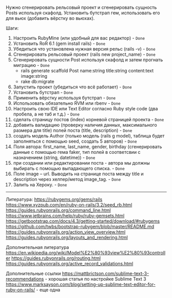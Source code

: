 Нужно сгенерировать рельсовый проект и сгенерировать сущность Posts используя скафолд.
Установить бутстрап гем, использовать его для вьюх (добавить вёрстку во вьюхах).

Шаги:
1) Настроить RubyMine (или удобный для вас редактор) - `Done`
2) Установить RoR 6.1 (gem install rails) - `Done`
3) Убедиться что установлена нужная версия рельс (rails -v) - `Done`
4) Сгенерировать рельсовый проект (rails new project_name) - `Done`
5) Сгенерировать сущности Post используя скафолд и затем прогнать миграцию - `Done`
     - rails generate scaffold Post name:string title:string content:text image:string
     - rake db:migrate
6) Запустить проект (убедиться что всё работает) - `Done`
7) Установить бутстрап - `Done`
8) Применить вёрстку используя бутстрап - `Done`
9) Использовать обязательно RVM или rbenv - `Done`
10) Настроить свою IDE или Text Editor согласно Ruby style code (два пробела, а не таб и т.д.) - `Done`
11) сделать страницу постов (index) корневой страницей проекта - `Done`
12) добавить валидацию (проверку наличия данных, максимального размера для title) полей поста (title, description) - `Done`
13) создать модель Author (только модель (rails g model), таблица будет заполняться с помощью seed, создать 5 авторов) - `Done`
14) Поля автора: first_name, last_name, gender, birthday (сгенерировать данные с помощью гема faker, тип полей в соответсвии с назначением (string, datetime)) - `Done`
15) при создании или редактировании поста - автора мы должны выбирать с помощью выпадающего списка. - `Done`
16) Поле image – url. Выводить на странице поста между title и description через хелпер/метод image_tag. - `Done`
17) Залить на Хероку. - `Done`

_____________
Литература:
https://rubygems.org/gems/rails
https://www.xyzpub.com/en/ruby-on-rails/3.2/seed_rb.html
https://guides.rubyonrails.org/command_line.html
https://www.jetbrains.com/help/ruby/ruby-gemsets.html
https://getbootstrap.com/docs/4.3/getting-started/download/#rubygems
https://github.com/twbs/bootstrap-rubygem/blob/master/README.md
https://guides.rubyonrails.org/action_view_overview.html
https://guides.rubyonrails.org/layouts_and_rendering.html

Дополнительная литература
https://en.wikipedia.org/wiki/Model%E2%80%93view%E2%80%93controller
https://guides.rubyonrails.org/routing.html
https://guides.rubyonrails.org/active_record_validations.html

Дополнительные ссылки
https://mattbrictson.com/sublime-text-3-recommendations - хорошая статья по настройке Sublime Text 3
https://www.marksayson.com/blog/setting-up-sublime-text-editor-for-ruby-on-rails/ - еще одна